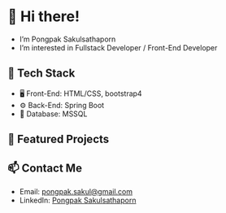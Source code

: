 # 👋 Hi there!   
- I’m Pongpak Sakulsathaporn
- I’m interested in Fullstack Developer / Front-End Developer
## 🔹 Tech Stack  
- 🖥️ Front-End: HTML/CSS, bootstrap4 
- ⚙️ Back-End: Spring Boot  
- 💾 Database: MSSQL  

## 🚀 Featured Projects
<!---
🔹 [Course Registration Web App](https://github.com/yourusername/course-app)  
🔹 [JavaScript Calculator](https://github.com/yourusername/js-calculator)  
--->

## 📫 Contact Me
- Email: pongpak.sakul@gmail.com
- LinkedIn: [Pongpak Sakulsathaporn](linkedin.com/in/pongpak-sakulsathaporn-8b6a4b343) 

<!---
PongpakSakul/PongpakSakul is a ✨ special ✨ repository because its `README.md` (this file) appears on your GitHub profile.
You can click the Preview link to take a look at your changes.
--->
